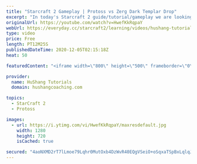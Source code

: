```yaml
---
title: "Starcraft 2 Gameplay | Protoss vs Zerg Dark Templar Drop"
excerpt: "In today's Starcraft 2 guide/tutorial/gameplay we are looking at a protoss vs zerg match against pig. I utilize one of my favourite builds: the dark templar drop and it works like a charm. Check it out :)  Starcraft 2 Gameplay | Protoss vs Zerg Dark Templar Drop #starcraft2 #gameplay #ProtossVsZerg #guide"
originalUrl: https://youtube.com/watch?v=HwefKkRqpaY
webUrl: https://everyday.cc/starcraft2/learning/videos/hushang-tutorials-starcraft-2-gameplay-protoss-vs-zerg-dark-templar-drop/
type: video
price: Free
length: PT12M25S
publishedDateTime: 2020-12-05T02:15:18Z
heat: 50

featuredContent: "<iframe width=\"800\" height=\"500\" frameborder=\"0\" src=\"https://www.youtube.com/embed/HwefKkRqpaY\" allow=\"accelerometer; autoplay; encrypted-media; gyroscope; picture-in-picture\" allowfullscreen></iframe>"

provider:
  name: HuShang Tutorials
  domain: hushangcoaching.com

topics:
  - StarCraft 2
  - Protoss

images:
  - url: https://i.ytimg.com/vi/HwefKkRqpaY/maxresdefault.jpg
    width: 1280
    height: 720
    isCached: true

secured: "4aoNXMD2rT7lLmoe79Lqhr0MutOxb4DzWvR40EQgVSeiO+oSqxaTSpBxLqlqJXz69xjP2HBykHuzEJgmDpjA4kSMyqII1V2Pufwy0kD7clbDN/UjlhBH8PXgjNxyzfO3c5STeB710Tt09B8+wCHAfL12L7E9idIws5OZ827C+OcFyDsDf5HmWroy3nHAmtam1TboBvLto9s2sAcQHlruwg0yVGLdbm/pRdtJGnA6X3aK+zPM0SkhzJCpq3Yq9Y5VZTHFIsJTLXd38muYs+opSgz1T6TPTYKXj3VSQmvEj17PwsM7Qxm6LZCpABrtKrpuTz/rSaM8y8JUgvtP2H5img9T1xpGP/jCk84EXz1hVRASS2OYkf6bhIAKNZ6IWsXXpHhlcCDoj527yghWIDvh/kbiP/LdEq284DjyUnjXNVY=;PseZp22piW/X7ZMMSwTpEQ=="
---
```


